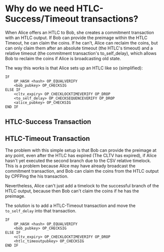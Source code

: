 # Why do we need HTLC-Success/Timeout transactions?

When Alice offers an HTLC to Bob, she creates a commitment transaction with an HTLC output. If Bob can provide the preimage within the HTLC Timeout, he can claim the coins. If he can't, Alice can reclaim the coins, but can only claim them after an absolute timeout (the HTLC's timeout) and a relative timeout (the commitment transaction's to_self_delay), which allows Bob to reclaim the coins if Alice is broadcasting old state. 

The way this works is that Alice sets up an HTLC like so (simplified):

```code
IF
    OP_HASH <hash> OP_EQUALVERIFY
    <bob_pubkey> OP_CHECKSIG
ELSE IF
    <cltv_expiry> OP_CHECKLOCKTIMEVERIFY OP_DROP
    <to_self_delay> OP_CHECKSEQUENCEVERIFY OP_DROP
    <alice_pubkey> OP_CHECKSIG
END IF
```

## HTLC-Success Transaction

## HTLC-Timeout Transaction

The problem with this simple setup is that Bob can provide the preimage at any point, even after the HTLC has expired (The CLTV has expired), if Alice hasn't yet executed the second branch due to the CSV relative timelock. This is a problem because Alice may have already broadcast the commitment transaction, and Bob can claim the coins from the HTLC output by CPFPing the his transaction.

Nevertheless, Alice can't just add a timelock to the successful branch of the HTLC output, because then Bob can't claim the coins if he has the preimage. 

The solution is to add a HTLC-Timeout transaction and move the `to_self_delay` into that transaction. 

```code
IF 
    OP_HASH <hash> OP_EQUALVERIFY
    <bob_pubkey> OP_CHECKSIG
ELSE IF
    <cltv_expiry> OP_CHECKLOCKTIMEVERIFY OP_DROP
    <htlc_timeoutpubkey> OP_CHECKSIG
END IF
```
